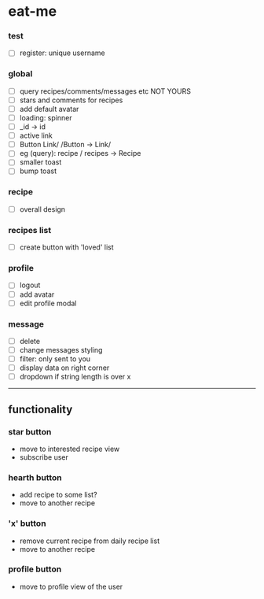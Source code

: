 # eat-me

### test
- [ ] register: unique username

### global
- [ ] query recipes/comments/messages etc NOT YOURS
- [ ] stars and comments for recipes
- [ ] add default avatar
- [ ] loading: spinner
- [ ] _id -> id
- [ ] active link
- [ ] Button Link/ /Button -> Link/
- [ ] eg (query): recipe / recipes -> Recipe
- [ ] smaller toast
- [ ] bump toast

### recipe
- [ ] overall design

### recipes list 
- [ ] create button with 'loved' list

### profile
- [ ] logout
- [ ] add avatar
- [ ] edit profile modal

### message
- [ ] delete
- [ ] change messages styling
- [ ] filter: only sent to you
- [ ] display data on right corner
- [ ] dropdown if string length is over x

---------------------------------------------------
## functionality

### star button
- move to interested recipe view
- subscribe user

### hearth button
- add recipe to some list?
- move to another recipe

### 'x' button
- remove current recipe from daily recipe list
- move to another recipe

### profile button
- move to profile view of the user
